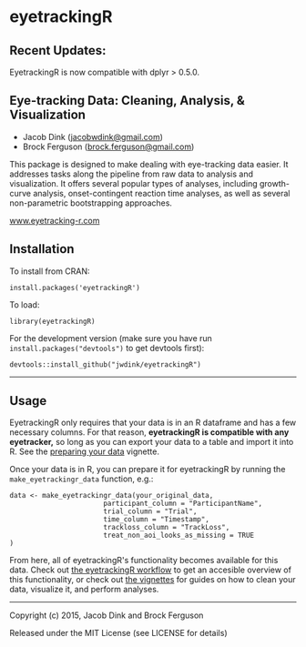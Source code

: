 eyetrackingR
=====================================

## Recent Updates:

EyetrackingR is now compatible with dplyr > 0.5.0.

## Eye-tracking Data: Cleaning, Analysis, & Visualization

- Jacob Dink (jacobwdink@gmail.com)
- Brock Ferguson (brock.ferguson@gmail.com)


This package is designed to make dealing with eye-tracking data easier. It addresses tasks along the pipeline from raw data to analysis and visualization. It offers several popular types of analyses, including growth-curve analysis, onset-contingent reaction time analyses, as well as several non-parametric bootstrapping approaches.

www.eyetracking-r.com

## Installation

To install from CRAN:

```
install.packages('eyetrackingR')
```

To load:

```
library(eyetrackingR)
```

For the development version (make sure you have run `install.packages("devtools")` to get devtools first):

```
devtools::install_github("jwdink/eyetrackingR")
```
---

## Usage

EyetrackingR only requires that your data is in an R dataframe and has a few necessary columns. For that reason, **eyetrackingR is compatible with any eyetracker,** so long as you can export your data to a table and import it into R. See the [preparing your data](http://www.eyetracking-r.com/vignettes/preparing_your_data) vignette.

Once your data is in R, you  can prepare it for eyetrackingR by running the `make_eyetrackingr_data` function, e.g.:

```
data <- make_eyetrackingr_data(your_original_data, 
                       participant_column = "ParticipantName",
                       trial_column = "Trial",
                       time_column = "Timestamp",
                       trackloss_column = "TrackLoss",
                       treat_non_aoi_looks_as_missing = TRUE
)
```

From here, all of eyetrackingR's functionality becomes available for this data. Check out [the eyetrackingR workflow](http://www.eyetracking-r.com/workflow) to get an accesible overview of this functionality, or check out [the vignettes](http://www.eyetracking-r.com/vignettes) for guides on how to clean your data, visualize it, and perform analyses. 

***

Copyright (c) 2015, Jacob Dink and Brock Ferguson

Released under the MIT License (see LICENSE for details)
